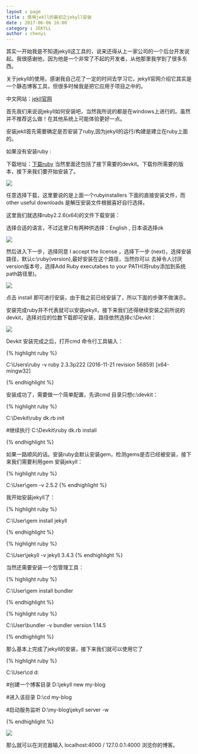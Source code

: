 ```yaml
---
layout : page
title : 使用jekll的最初之jekyll安装
date : 2017-06-06 16:00
category : JEKYLL
author : chenyi
---
```

其实一开始我是不知道jekyll这工具的，说来还得从上一家公司的一个后台开发说起。我很感谢他，因为他是一个非常了不起的开发者，从他那里我学到了很多东西。


关于jekyll的使用，感谢我自己花了一定的时间去学习它。jekyll官网介绍它其实是一个静态博客工具，但很多时候我是把它应用于项目之中的。


中文网站：[jekll官网]



首先我们来说说jekyll如何安装吧，当然我所说的都是在windows上进行的。虽然并不推荐这么做！在其他系统上可能体验更好一点。


安装jekll首先需要确定是否安装了ruby,因为jekyll的运行/构建是建立在ruby上面的。


如果没有安装ruby :

下载地址：[下载ruby] 当然里面还包括了接下需要的devkit。下载你所需要的版本，接下来我们要开始安装了。



<img src="{{site.url}}/assets/images/installjekyll1.png" />


任意选择下载，这里要说的是上面一个rubyinstallers 下面的直接安装文件，而other useful downloads 是解压安装文件根据喜好自行选择。


这里我们就选择ruby2.2.6(x64)的文件下载安装：

选择合适的语言，不过这里只有两种供选择：English , 日本语选择ok


<img src="{{site.url}}/assets/images/installruby2.png" />


然后进入下一步，选择同意 I accept the license ，选择下一步 (next)，选择安装路径，默认c:\ruby(version),最好安装在这个路径，当然你可以
去掉令人讨厌version版本号，选择Add Ruby executabes to your PATH(将ruby添加到系统path路径里)。

<img src="{{site.url}}/assets/images/installruby3.png" />

点击 install 即可进行安装，由于我之前已经安装了，所以下面的步骤不做演示。


安装完成ruby并不代表就可以安装jekyll，接下来我们还得继续安装之前所说的devkit，选择对应的位数下载即可安装，路径依然选择c:\Devkit：

<img src="{{site.url}}/assets/images/installDevkit1.png" />


Devkit 安装完成之后，打开cmd 命令行工具输入：

{% highlight ruby %}

C:\Users\ruby -v
  ruby 2.3.3p222 (2016-11-21 revision 56859) [x64-mingw32]

{% endhighlight %}

安装成功了，需要做一个简单配置，先讲cmd 目录只想c:\devkit：

{% highlight ruby %}

C:\Devkit\ruby dk.rb init

#继续执行
C:\Devkit\ruby dk.rb install

{% endhighlight %}

如果一路顺风的话。安装ruby会默认安装gem，检测gems是否已经被安装，接下来我们需要利用gem 安装jekyll：


{% highlight ruby %}

C:\User\gem -v
2.5.2
{% endhighlight %}


我开始安装jekyll了：

{% highlight ruby %}

C:\User\gem install jekyll

{% endhighlight %}

{% highlight ruby %}

C:\User\jekyll -v
jekyll 3.4.3
{% endhighlight %}

当然还需要安装一个包管理工具：

{% highlight ruby %}

C:\User\gem install bundler

{% endhighlight %}

{% highlight ruby %}

C:\User\bundler -v
bundler version 1.14.5

{% endhighlight %}

那么基本上完成了jekyll的安装，接下来我们就可以使用它了

{% highlight ruby %}

C:\User\cd d:

#创建一个博客目录
D:\jekyll new my-blog

#进入该目录
D:\cd my-blog

#启动服务监听
D:\my-blog\jekyll server -w


{% endhighlight %}

<img src="{{site.url}}/assets/images/installjekyll2.png" />

那么就可以在浏览器输入 localhost:4000 / 127.0.0.1:4000 浏览你的博客。

[下载ruby]: https://rubyinstaller.org/downloads
[jekll官网]: http://jekyll.com.cn
